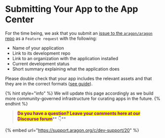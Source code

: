 # Submitting Your App to the App Center

For the time being, we ask that you submit an [issue to the `aragon/aragon` repo](https://github.com/aragon/aragon/issues/new/choose) as a `Feature request` with the following:

* Name of your application
* Link to its development repo
* Link to an organization with the application installed
* Current development status
* Short summary explaining what the application does

Please double check that your app includes the relevant assets and that they are in the correct formats ([see guide](preparing-assets.md)).

{% hint style="info" %}
We will update this page accordingly as we build more community-governed infrastructure for curating apps in the future.
{% endhint %}



> <mark style="color:purple;">**Do you have a question? Leave your comments here at our Discourse forum**</mark>** 👇**

{% embed url="https://support.aragon.org/c/dev-support/20" %}
